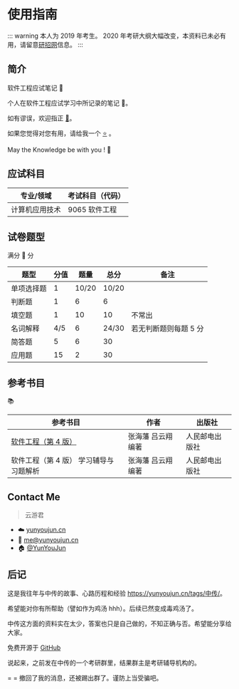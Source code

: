 # 使用指南

::: warning
本人为 2019 年考生。
2020 年考研大纲大幅改变，本资料已未必有用，请留意[研招网](http://yz.cuc.edu.cn/)信息。
:::

## 简介

软件工程应试笔记 :notebook:

个人在软件工程应试学习中所记录的笔记 :open_book:。

如有谬误，欢迎指正 [:tada:](https://github.com/YunYouJun/se-notes/issues/new)。

如果您觉得对您有用，请给我一个 [:star:](https://github.com/YunYouJun/se-notes) 。

May the Knowledge be with you ! :muscle:

## 应试科目

| 专业/领域      | 考试科目（代码） |
| -------------- | ---------------- |
| 计算机应用技术 | 9065 软件工程    |

## 试卷题型

满分 :100: 分

| 题型       | 分值 | 题量  | 总分  | 备注                  |
| ---------- | ---- | ----- | ----- | --------------------- |
| 单项选择题 | 1    | 10/20 | 10/20 |                       |
| 判断题     | 1    | 6     | 6     |                       |
| 填空题     | 1    | 10    | 10    | 不常出                |
| 名词解释   | 4/5  | 6     | 24/30 | 若无判断题则每题 5 分 |
| 简答题     | 5    | 6     | 30    |                       |
| 应用题     | 15   | 2     | 30    |                       |

## 参考书目

:books:

| 参考书目                                                                      | 作者               | 出版社         |
| ----------------------------------------------------------------------------- | ------------------ | -------------- |
| [软件工程（第 4 版）](https://yuedu.baidu.com/ebook/48bdc2ef1eb91a37f0115c86) | 张海藩 吕云翔 编著 | 人民邮电出版社 |
| 软件工程（第 4 版） 学习辅导与习题解析                                        | 张海藩 吕云翔 编著 | 人民邮电出版社 |

## Contact Me

> 云游君

- :cloud: [yunyoujun.cn](https://yunyoujun.cn)
- :email: <me@yunyoujun.cn>
- :house: [@YunYouJun](https://github.com/YunYouJun)

## 后记

这是我往年与中传的故事、心路历程和经验 <https://yunyoujun.cn/tags/中传/>。

希望能对你有所帮助（譬如作为鸡汤 hhh）。后续已然变成毒鸡汤了。

中传这方面的资料实在太少，答案也只是自己做的，不知正确与否。希望能分享给大家。

免费开源于 [GitHub](https://github.com/YunYouJun/se-notes)

说起来，之前发在中传的一个考研群里，结果群主是考研辅导机构的。

= = 撤回了我的消息，还被踢出群了。谨防上当受骗吧。
